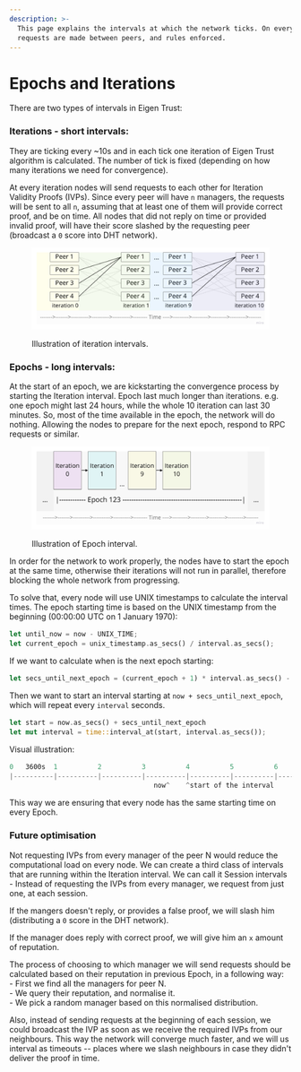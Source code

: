 ```yaml
---
description: >-
  This page explains the intervals at which the network ticks. On every tick,
  requests are made between peers, and rules enforced.
---
```


# Epochs and Iterations

There are two types of intervals in Eigen Trust:

### Iterations - short intervals:

They are ticking every \~10s and in each tick one iteration of Eigen Trust algorithm is calculated. The number of tick is fixed (depending on how many iterations we need for convergence).

At every iteration nodes will send requests to each other for Iteration Validity Proofs (IVPs). Since every peer will have `n` managers, the requests will be sent to all `n`, assuming that at least one of them will provide correct proof, and be on time. All nodes that did not reply on time or provided invalid proof, will have their score slashed by the requesting peer (broadcast a `0` score into DHT network).

<figure><img src="../.gitbook/assets/Iterations-image.jpeg" alt=""><figcaption><p>Illustration of iteration intervals.</p></figcaption></figure>

### Epochs - long intervals:

At the start of an epoch, we are kickstarting the convergence process by starting the Iteration interval. Epoch last much longer than iterations. e.g. one epoch might last 24 hours, while the whole 10 iteration can last 30 minutes. So, most of the time available in the epoch, the network will do nothing. Allowing the nodes to prepare for the next epoch, respond to RPC requests or similar.

<figure><img src="../.gitbook/assets/Epochs-image.jpeg" alt=""><figcaption><p>Illustration of Epoch interval.</p></figcaption></figure>

In order for the network to work properly, the nodes have to start the epoch at the same time, otherwise their iterations will not run in parallel, therefore blocking the whole network from progressing.

To solve that, every node will use UNIX timestamps to calculate the interval times. The epoch starting time is based on the UNIX timestamp from the beginning (00:00:00 UTC on 1 January 1970):

```rust
let until_now = now - UNIX_TIME;
let current_epoch = unix_timestamp.as_secs() / interval.as_secs();
```

If we want to calculate when is the next epoch starting:

```rust
let secs_until_next_epoch = (current_epoch + 1) * interval.as_secs() - until_now.as_secs();
```

Then we want to start an interval starting at `now + secs_until_next_epoch`, which will repeat every `interval` seconds.

```rust
let start = now.as_secs() + secs_until_next_epoch
let mut interval = time::interval_at(start, interval.as_secs());
```

Visual illustration:

```rust
0   3600s  1          2          3          4          5          6          7
|----------|----------|----------|----------|----------|----------|----------|
                                    now^    ^start of the interval
```

This way we are ensuring that every node has the same starting time on every Epoch.

### Future optimisation

Not requesting IVPs from every manager of the peer N would reduce the computational load on every node. We can create a third class of intervals that are running within the Iteration interval. We can call it Session intervals - Instead of requesting the IVPs from every manager, we request from just one, at each session.

If the mangers doesn't reply, or provides a false proof, we will slash him (distributing a `0` score in the DHT network).

If the manager does reply with correct proof, we will give him an `x` amount of reputation.

The process of choosing to which manager we will send requests should be calculated based on their reputation in previous Epoch, in a following way:\
\- First we find all the managers for peer N.\
\- We query their reputation, and normalise it.\
\- We pick a random manager based on this normalised distribution.

Also, instead of sending requests at the beginning of each session, we could broadcast the IVP as soon as we receive the required IVPs from our neighbours. This way the network will converge much faster, and we will us interval as timeouts -- places where we slash neighbours in case they didn't deliver the proof in time.
